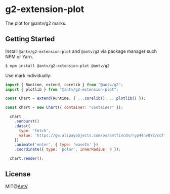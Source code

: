 # g2-extension-plot

The plot for @antv/g2 marks.

## Getting Started

Install `@antv/g2-extension-plot` and `@antv/g2` via package manager such NPM or Yarn.

```bash
$ npm install @antv/g2-extension-plot @antv/g2
```

Use mark individually:

```js
import { Runtime, extend, corelib } from "@antv/g2";
import { plotlib } from "@antv/g2-extension-plot";

const Chart = extend(Runtime, { ...corelib(), ...plotlib() });

const chart = new Chart({ container: "container" });

  chart
    .sunburst()
    .data({
      type: 'fetch',
      value: 'https://gw.alipayobjects.com/os/antfincdn/ryp44nvUYZ/coffee.json',
    })
    .animate('enter', { type: 'waveIn' })
    .coordinate({ type: 'polar', innerRadius: 0 });

  chart.render();
```

## License

MIT@[AntV](https://github.com/antvis).
